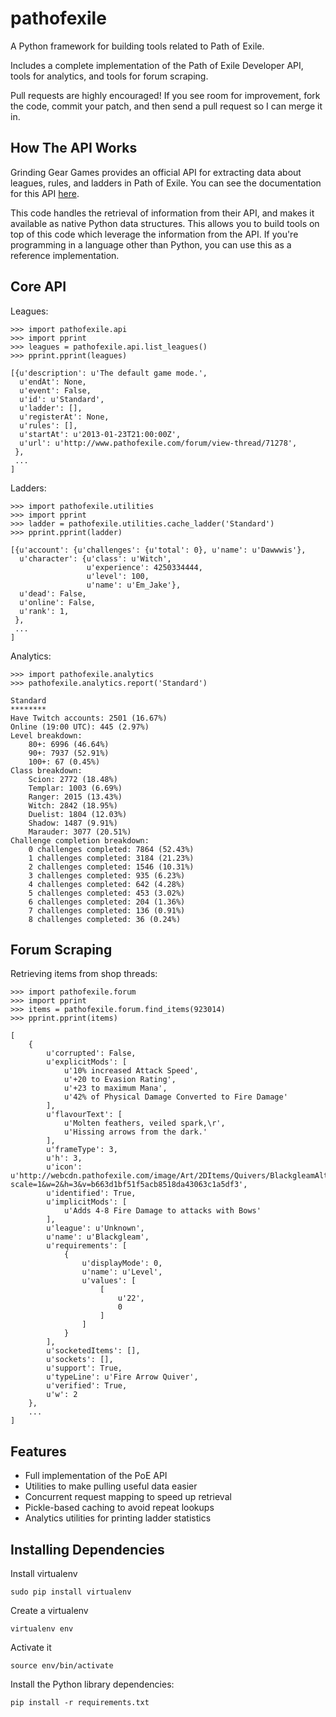 pathofexile
===========

A Python framework for building tools related to Path of Exile.

Includes a complete implementation of the Path of Exile Developer API, tools
for analytics, and tools for forum scraping.

Pull requests are highly encouraged! If you see room for improvement, fork the
code, commit your patch, and then send a pull request so I can merge it in.


How The API Works
-----------------

Grinding Gear Games provides an official API for extracting data about leagues,
rules, and ladders in Path of Exile. You can see the documentation for this API
[here](http://www.pathofexile.com/developer/docs/api).

This code handles the retrieval of information from their API, and makes it
available as native Python data structures. This allows you to build tools on
top of this code which leverage the information from the API. If you're
programming in a language other than Python, you can use this as a reference
implementation.


Core API
--------

Leagues:


    >>> import pathofexile.api
    >>> import pprint
    >>> leagues = pathofexile.api.list_leagues()
    >>> pprint.pprint(leagues)

    [{u'description': u'The default game mode.',
      u'endAt': None,
      u'event': False,
      u'id': u'Standard',
      u'ladder': [],
      u'registerAt': None,
      u'rules': [],
      u'startAt': u'2013-01-23T21:00:00Z',
      u'url': u'http://www.pathofexile.com/forum/view-thread/71278',
     },
     ...
    ]

Ladders:


    >>> import pathofexile.utilities
    >>> import pprint
    >>> ladder = pathofexile.utilities.cache_ladder('Standard')
    >>> pprint.pprint(ladder)

    [{u'account': {u'challenges': {u'total': 0}, u'name': u'Dawwwis'},
      u'character': {u'class': u'Witch',
                     u'experience': 4250334444,
                     u'level': 100,
                     u'name': u'Em_Jake'},
      u'dead': False,
      u'online': False,
      u'rank': 1,
     },
     ...
    ]

Analytics:


    >>> import pathofexile.analytics
    >>> pathofexile.analytics.report('Standard')

    Standard
    ********
    Have Twitch accounts: 2501 (16.67%)
    Online (19:00 UTC): 445 (2.97%)
    Level breakdown:
        80+: 6996 (46.64%)
        90+: 7937 (52.91%)
        100+: 67 (0.45%)
    Class breakdown:
        Scion: 2772 (18.48%)
        Templar: 1003 (6.69%)
        Ranger: 2015 (13.43%)
        Witch: 2842 (18.95%)
        Duelist: 1804 (12.03%)
        Shadow: 1487 (9.91%)
        Marauder: 3077 (20.51%)
    Challenge completion breakdown:
        0 challenges completed: 7864 (52.43%)
        1 challenges completed: 3184 (21.23%)
        2 challenges completed: 1546 (10.31%)
        3 challenges completed: 935 (6.23%)
        4 challenges completed: 642 (4.28%)
        5 challenges completed: 453 (3.02%)
        6 challenges completed: 204 (1.36%)
        7 challenges completed: 136 (0.91%)
        8 challenges completed: 36 (0.24%)


Forum Scraping
--------------

Retrieving items from shop threads:


    >>> import pathofexile.forum
    >>> import pprint
    >>> items = pathofexile.forum.find_items(923014)
    >>> pprint.pprint(items)
    
    [
        {
            u'corrupted': False,
            u'explicitMods': [
                u'10% increased Attack Speed',
                u'+20 to Evasion Rating',
                u'+23 to maximum Mana',
                u'42% of Physical Damage Converted to Fire Damage'
            ],
            u'flavourText': [
                u'Molten feathers, veiled spark,\r',
                u'Hissing arrows from the dark.'
            ],
            u'frameType': 3,
            u'h': 3,
            u'icon': u'http://webcdn.pathofexile.com/image/Art/2DItems/Quivers/BlackgleamAlt.png?scale=1&w=2&h=3&v=b663d1bf51f5acb8518da43063c1a5df3',
            u'identified': True,
            u'implicitMods': [
                u'Adds 4-8 Fire Damage to attacks with Bows'
            ],
            u'league': u'Unknown',
            u'name': u'Blackgleam',
            u'requirements': [
                {
                    u'displayMode': 0,
                    u'name': u'Level',
                    u'values': [
                        [
                            u'22',
                            0
                        ]
                    ]
                }
            ],
            u'socketedItems': [],
            u'sockets': [],
            u'support': True,
            u'typeLine': u'Fire Arrow Quiver',
            u'verified': True,
            u'w': 2
        },
        ...
    ]


Features
--------
* Full implementation of the PoE API
* Utilities to make pulling useful data easier
* Concurrent request mapping to speed up retrieval
* Pickle-based caching to avoid repeat lookups
* Analytics utilities for printing ladder statistics


Installing Dependencies
-----------------------

Install virtualenv

    sudo pip install virtualenv

Create a virtualenv

    virtualenv env

Activate it

    source env/bin/activate

Install the Python library dependencies:

    pip install -r requirements.txt

